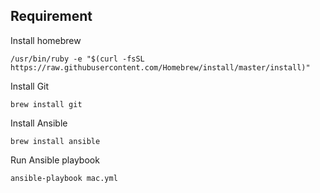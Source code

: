 ## Requirement

Install homebrew
```
/usr/bin/ruby -e "$(curl -fsSL https://raw.githubusercontent.com/Homebrew/install/master/install)"
```

Install Git
```
brew install git
```

Install Ansible
```
brew install ansible
```

Run Ansible playbook
```
ansible-playbook mac.yml
```
